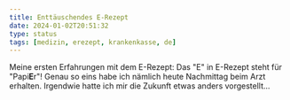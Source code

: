 ```yaml
---
title: Enttäuschendes E-Rezept
date: 2024-01-02T20:51:32
type: status
tags: [medizin, erezept, krankenkasse, de]
---
```


Meine ersten Erfahrungen mit dem E-Rezept: Das "E" in E-Rezept steht für "Papi**E**r"! Genau so eins habe ich nämlich heute Nachmittag beim Arzt erhalten. Irgendwie hatte ich mir die Zukunft etwas anders vorgestellt...
